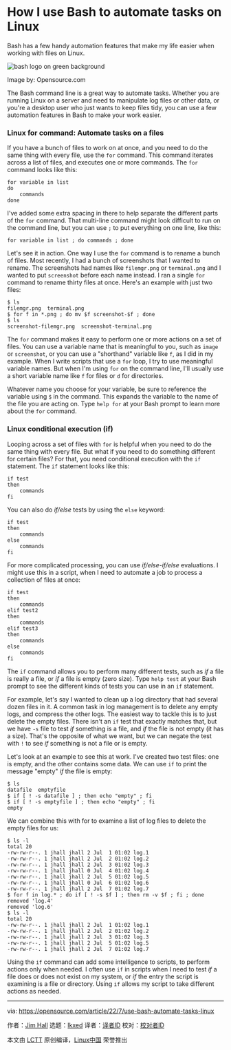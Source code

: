 [#]: subject: "How I use Bash to automate tasks on Linux"
[#]: via: "https://opensource.com/article/22/7/use-bash-automate-tasks-linux"
[#]: author: "Jim Hall https://opensource.com/users/jim-hall"
[#]: collector: "lkxed"
[#]: translator: " "
[#]: reviewer: " "
[#]: publisher: " "
[#]: url: " "

How I use Bash to automate tasks on Linux
======
Bash has a few handy automation features that make my life easier when working with files on Linux.

![bash logo on green background][1]

Image by: Opensource.com

The Bash command line is a great way to automate tasks. Whether you are running Linux on a server and need to manipulate log files or other data, or you're a desktop user who just wants to keep files tidy, you can use a few automation features in Bash to make your work easier.

### Linux for command: Automate tasks on a files

If you have a bunch of files to work on at once, and you need to do the same thing with every file, use the `for` command. This command iterates across a list of files, and executes one or more commands. The `for` command looks like this:

```
for variable in list
do
    commands
done
```

I've added some extra spacing in there to help separate the different parts of the `for` command. That multi-line command might look difficult to run on the command line, but you can use `;` to put everything on one line, like this:

```
for variable in list ; do commands ; done
```

Let's see it in action. One way I use the `for` command is to rename a bunch of files. Most recently, I had a bunch of screenshots that I wanted to rename. The screenshots had names like `filemgr.png` or `terminal.png` and I wanted to put `screenshot` before each name instead. I ran a single `for` command to rename thirty files at once. Here's an example with just two files:

```
$ ls
filemgr.png  terminal.png
$ for f in *.png ; do mv $f screenshot-$f ; done
$ ls
screenshot-filemgr.png  screenshot-terminal.png
```

The `for` command makes it easy to perform one or more actions on a set of files. You can use a variable name that is meaningful to you, such as `image` or `screenshot`, or you can use a "shorthand" variable like `f`, as I did in my example. When I write scripts that use a `for` loop, I try to use meaningful variable names. But when I'm using `for` on the command line, I'll usually use a short variable name like `f` for files or `d` for directories.

Whatever name you choose for your variable, be sure to reference the variable using `$` in the command. This expands the variable to the name of the file you are acting on. Type `help for` at your Bash prompt to learn more about the `for` command.

### Linux conditional execution (if)

Looping across a set of files with `for` is helpful when you need to do the same thing with every file. But what if you need to do something different for certain files? For that, you need conditional execution with the `if` statement. The `if` statement looks like this:

```
if test
then
    commands
fi
```

You can also do *if/else* tests by using the `else` keyword:

```
if test
then
    commands
else
    commands
fi
```

For more complicated processing, you can use *if/else-if/else* evaluations. I might use this in a script, when I need to automate a job to process a collection of files at once:

```
if test
then
    commands
elif test2
then
    commands
elif test3
then
    commands
else
    commands
fi
```

The `if` command allows you to perform many different tests, such as *if* a file is really a file, or *if* a file is empty (zero size). Type `help test` at your Bash prompt to see the different kinds of tests you can use in an `if` statement.

For example, let's say I wanted to clean up a log directory that had several dozen files in it. A common task in log management is to delete any empty logs, and compress the other logs. The easiest way to tackle this is to just delete the empty files. There isn't an `if` test that exactly matches that, but we have `-s` file to test *if* something is a file, and *if* the file is not empty (it has a size). That's the opposite of what we want, but we can negate the test with `!` to see *if* something is not a file or is empty.

Let's look at an example to see this at work. I've created two test files: one is empty, and the other contains some data. We can use `if` to print the message "empty" *if* the file is empty:

```
$ ls
datafile  emptyfile
$ if [ ! -s datafile ] ; then echo "empty" ; fi
$ if [ ! -s emptyfile ] ; then echo "empty" ; fi
empty
```

We can combine this with for to examine a list of log files to delete the empty files for us:

```
$ ls -l
total 20
-rw-rw-r--. 1 jhall jhall 2 Jul  1 01:02 log.1
-rw-rw-r--. 1 jhall jhall 2 Jul  2 01:02 log.2
-rw-rw-r--. 1 jhall jhall 2 Jul  3 01:02 log.3
-rw-rw-r--. 1 jhall jhall 0 Jul  4 01:02 log.4
-rw-rw-r--. 1 jhall jhall 2 Jul  5 01:02 log.5
-rw-rw-r--. 1 jhall jhall 0 Jul  6 01:02 log.6
-rw-rw-r--. 1 jhall jhall 2 Jul  7 01:02 log.7
$ for f in log.* ; do if [ ! -s $f ] ; then rm -v $f ; fi ; done
removed 'log.4'
removed 'log.6'
$ ls -l
total 20
-rw-rw-r--. 1 jhall jhall 2 Jul  1 01:02 log.1
-rw-rw-r--. 1 jhall jhall 2 Jul  2 01:02 log.2
-rw-rw-r--. 1 jhall jhall 2 Jul  3 01:02 log.3
-rw-rw-r--. 1 jhall jhall 2 Jul  5 01:02 log.5
-rw-rw-r--. 1 jhall jhall 2 Jul  7 01:02 log.7
```

Using the `if` command can add some intelligence to scripts, to perform actions only when needed. I often use `if` in scripts when I need to test *if* a file does or does not exist on my system, or *if* the entry the script is examining is a file or directory. Using `if` allows my script to take different actions as needed.

--------------------------------------------------------------------------------

via: https://opensource.com/article/22/7/use-bash-automate-tasks-linux

作者：[Jim Hall][a]
选题：[lkxed][b]
译者：[译者ID](https://github.com/译者ID)
校对：[校对者ID](https://github.com/校对者ID)

本文由 [LCTT](https://github.com/LCTT/TranslateProject) 原创编译，[Linux中国](https://linux.cn/) 荣誉推出

[a]: https://opensource.com/users/jim-hall
[b]: https://github.com/lkxed
[1]: https://opensource.com/sites/default/files/lead-images/bash_command_line.png
